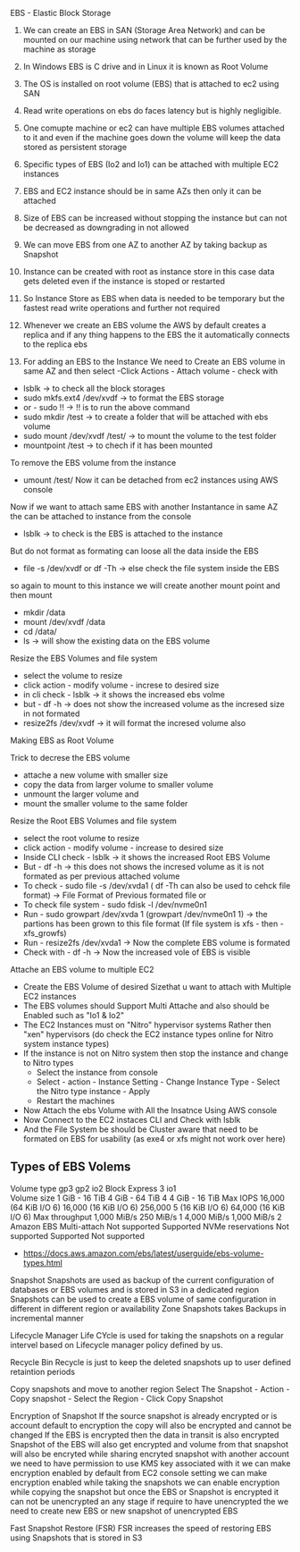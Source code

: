 EBS - Elastic Block Storage
1) We can create an EBS in  SAN (Storage Area Network) and can be mounted on our machine using network that can be further used by the machine as storage
2) In Windows EBS is C drive and in Linux it is known as Root Volume
3) The OS is installed on root volume (EBS) that is attached to ec2 using SAN
4) Read write operations on ebs do faces latency but is highly negligible.
5) One comupte machine or ec2 can have multiple EBS volumes attached to it and even if the machine goes down the volume will keep the data stored as persistent storage 

6) Specific types of EBS (Io2 and Io1) can be attached with multiple EC2 instances 
7) EBS and EC2 instance should be in same AZs then only it can be attached
8) Size of EBS can be increased without stopping the instance but can not be decreased as downgrading in not allowed 
9) We can move EBS from one AZ to another AZ by taking backup as Snapshot

10) Instance can be created with root as instance store in this case data gets deleted even if the instance is stoped or restarted 
11) So Instance Store as EBS when data is needed to be temporary but the fastest read write operations and further not required 
12) Whenever we create an EBS volume the AWS by default creates a replica and if any thing happens to the EBS the it automatically connects to the replica ebs

13) For adding an EBS to the Instance We need to Create an EBS volume in same AZ and then select -Click Actions - Attach volume - 
check with 
- lsblk                                               -> to check all the block storages 
- sudo mkfs.ext4  /dev/xvdf             -> to format the EBS storage
- or - sudo !!                                       ->  !! is to run the above command
- sudo mkdir /test                             -> to create a folder that will be attached with ebs volume 
- sudo mount  /dev/xvdf  /test/         -> to mount the volume to the test folder
- mountpoint  /test                            -> to chech if it has been mounted


To remove the EBS volume from the instance 
- umount  /test/
Now it can be detached from ec2 instances using AWS console 

Now if we want to attach same EBS with another Instantance in same AZ the can be attached to instance from the console

- lsblk                                              -> to check is the EBS is attached to the instance

But do not format as formating can loose all the data inside the EBS 

- file -s  /dev/xvdf  or     df -Th           ->  else check the file system inside the EBS

so again to mount to this instance we will create another mount point and then mount 
- mkdir /data
- mount  /dev/xvdf  /data
- cd /data/
- ls          -> will show the existing data on the EBS volume


Resize the EBS Volumes and file system
- select the volume to resize 
- click action  -  modify volume - increse to desired size
- in cli check  -  lsblk      -> it shows the increased ebs volme
- but -  df -h                     ->   does not show  the increased volume as the incresed size in not formated 
- resize2fs  /dev/xvdf      ->  it will format the incresed volume also

Making EBS as Root Volume

Trick to decrese the EBS volume
- attache a new volume with smaller size 
- copy the data from larger volume to smaller volume 
- unmount the larger volume and 
- mount the smaller volume to the same folder


Resize the Root EBS Volumes and file system
- select the root volume to resize
- click action  -  modify volume - increase to desired size
- Inside CLI check  -  lsblk        -> it shows the increased Root EBS Volume
- But  -  df -h                              -> this does not shows the incresed volume as it is not formated as per previous attached volume
- To check   -  sudo file -s /dev/xvda1   (  df -Th   can also be used to cehck file format)  -> File Format of  Previous formated file or 
- To check file system  -  sudo fdisk -l /dev/nvme0n1
- Run  -  sudo growpart  /dev/xvda 1      (growpart /dev/nvme0n1 1)  -> the partions has been grown to this file format  (If file system is xfs  -  then  -  xfs_growfs)
- Run  -  resize2fs  /dev/xvda1                -> Now the complete EBS volume is formated 
- Check with   -  df -h                             -> Now the increased vole of EBS is visible 


Attache an EBS volume to multiple EC2
- Create the EBS Volume of desired Sizethat u want to attach with Multiple EC2 instances
- The EBS volumes should Support Multi Attache and also should be Enabled such as "Io1 & Io2"
- The EC2 Instances must on "Nitro" hypervisor systems  Rather then "xen" hypervisors (do check the EC2 instance types online for Nitro system instance types)
-  If the instance is not on Nitro system then stop the instance and change to Nitro types 
   -  Select the instance from console 
   -  Select - action - Instance Setting - Change Instance Type - Select the Nitro type instance - Apply 
   -  Restart the machines 
- Now Attach the ebs Volume with All the Insatnce Using AWS console
- Now Connect to the EC2 instaces CLI and Check with lsblk
- And the File System be should be Cluster aware   that need to be formated on EBS for usability (as exe4 or xfs might not work over here)

Types of EBS Volems
-  
Volume type                       	      gp3        	       gp2       	          io2 Block Express 3      	      io1        
Volume size	                                  1 GiB - 16 TiB	                   4 GiB - 64 TiB 4	             4 GiB - 16 TiB
Max IOPS	                    16,000 (64 KiB I/O 6)	   16,000 (16 KiB I/O 6)	    256,000 5 (16 KiB I/O 6)	    64,000 (16 KiB I/O 6)
Max throughput	                    1,000 MiB/s	         250 MiB/s 1	             4,000 MiB/s	                1,000 MiB/s 2
Amazon EBS Multi-attach	                   Not supported	                                         Supported
NVMe reservations	                    Not supported	                            Supported	                   Not supported

- https://docs.aws.amazon.com/ebs/latest/userguide/ebs-volume-types.html


Snapshot
Snapshots are used as backup of the current configuration of databases or EBS volumes and is stored in S3 in a dedicated region
Snapshots can be used to create a EBS volume of same configuration in different in different region or availability Zone 
Snapshots takes Backups in incremental manner


Lifecycle Manager
Life CYcle is used for taking the snapshots on a regular intervel based on Lifecycle manager policy defined by us.

Recycle Bin
Recycle is just to keep the deleted snapshots up to user defined retaintion periods

Copy snapshots and move to another region
Select The Snapshot - Action - Copy snapshot - Select the Region - Click Copy Snapshot

Encryption of Snapshot
If the source snapshot is already encrypted or is account default to encryption the copy will also be encrypted and cannot be changed
If the EBS is encrypted then the data in transit is also encrypted 
Snapshot of the EBS will also get encrypted
and volume from that snapshot will also be encryted
while sharing encryted snapshot with another account we need to have permission to use KMS key associated with it 
we can make encryption enabled by default from EC2 console setting
we can make encryption enabled while taking the snapshots
we can enable encryption while copying the snapshot
but once the EBS or Snapshot is encrypted it can not be unencrypted an any stage
if require to have unencrypted the we need to create new EBS or new snapshot of unencrypted EBS

Fast Snapshot Restore (FSR)
FSR increases the speed of restoring EBS using Snapshots that is stored in S3